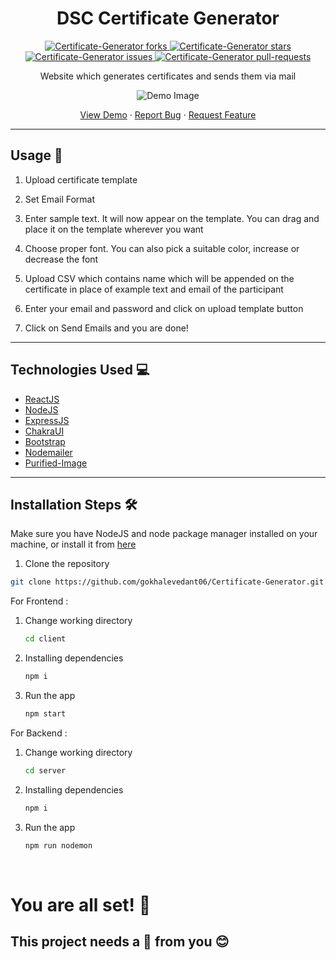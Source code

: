 <!-- title -->
<div align="center">
<h1> DSC Certificate Generator </h1>
    <a href="https://github.com/gokhalevedant06/Certificate-Generator/fork" target="blank">
<img src="https://img.shields.io/github/forks/gokhalevedant06/Certificate-Generator?style=flat-square" alt="Certificate-Generator forks"/>
</a>
<a href="https://github.com/gokhalevedant06/Certificate-Generator/stargazers" target="blank">
<img src="https://img.shields.io/github/stars/gokhalevedant06/Certificate-Generator?style=flat-square" alt="Certificate-Generator stars"/>
</a>
<a href="https://github.com/gokhalevedant06/Certificate-Generator/issues" target="blank">
<img src="https://img.shields.io/github/issues/gokhalevedant06/Certificate-Generator?style=flat-square" alt="Certificate-Generator issues"/>
</a>
<a href="https://github.com/gokhalevedant06/Certificate-Generator/pulls" target="blank">
<img src="https://img.shields.io/github/issues-pr/gokhalevedant06/Certificate-Generator?style=flat-square" alt="Certificate-Generator pull-requests"/>
</a>
</div>

<!-- description -->
<div>
<p align="center">Website which generates certificates and sends them via mail
</p>
</div>
<p align="center"><img src="https://i.postimg.cc/zBgYLSQh/Screenshot-911.png" alt="Demo Image" /></p>
<p align="center">
    <a href="https://certificate-generator-dsc.herokuapp.com/" target="blank">View Demo</a>
    ·
    <a href="https://github.com/gokhalevedant06/Certificate-Generator/issues/new">Report Bug</a>
    ·
    <a href="https://github.com/gokhalevedant06/Certificate-Generator/issues/new">Request Feature</a>
</p>
<hr>

## Usage 🚀
1. Upload certificate template
   
2. Set Email Format
   
3. Enter sample text. It will now appear on the template. You can drag and place it on the template wherever you want

4. Choose proper font. You can also pick a suitable color, increase or decrease the font

5. Upload CSV which contains name which will be appended on the certificate in place of example text and email of the participant

6. Enter your email and password and click on upload template button

7. Click on Send Emails and you are done! 

<hr>

## Technologies Used 💻 
* [ReactJS](https://reactjs.org/)
* [NodeJS](https://nodejs.org/en/)
* [ExpressJS](https://expressjs.com/)
* [ChakraUI](https://chakra-ui.com/)
* [Bootstrap](https://getbootstrap.com)
* [Nodemailer](https://nodemailer.com/about/)
* [Purified-Image](https://github.com/joshmarinacci/node-pureimage)

<hr>

## Installation Steps 🛠️
Make sure you have NodeJS and node package manager installed on your machine, or install it from <a href="https://nodejs.org/en/">here</a>

1. Clone the repository
   
```bash
git clone https://github.com/gokhalevedant06/Certificate-Generator.git
```
For Frontend :
1. Change working directory
   
   ```bash
   cd client
   ```
2. Installing dependencies
   
   ```bash
   npm i
   ```
3. Run the app 
   
   ```bash 
   npm start
   ```


For Backend :
1. Change working directory
   
   ```bash
   cd server
   ```
2. Installing dependencies
   
   ```bash
   npm i
   ```
3. Run the app 
   
   ```bash 
   npm run nodemon
   ```
</br>

# You are all set! 🌟 
## This project needs a 🌟 from you 😊
